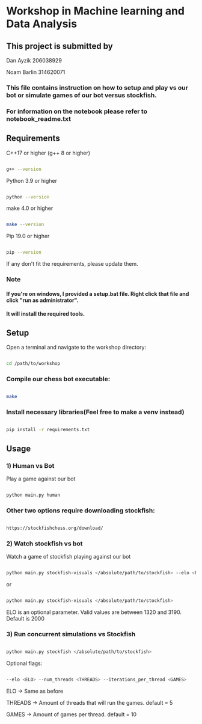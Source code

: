 # Workshop in Machine learning and Data Analysis

## This project is submitted by

Dan Ayzik 206038929

Noam Barlin 314620071

### This file contains instruction on how to setup and play vs our bot or simulate games of our bot versus stockfish.
### For information on the notebook please refer to notebook_readme.txt
## Requirements

C++17 or higher (g++ 8 or higher)
```bash

g++ --version
```
Python 3.9 or higher
```bash

python --version
```
make 4.0 or higher
```bash

make --version
```
Pip 19.0 or higher
```bash

pip --version
```
If any don't fit the requirements, please update them.

### ******Note******
#### If you're on windows, I provided a setup.bat file. Right click that file and click "run as administrator". 
#### It will install the required tools.


## Setup
Open a terminal and navigate to the workshop directory:


```bash

cd /path/to/workshop
```

### Compile our chess bot executable:
```bash

make
```

### Install necessary libraries(Feel free to make a venv instead)
```bash

pip install -r requirements.txt
```

## Usage

### 1) Human vs Bot
Play a game against our bot
```bash

python main.py human
```
### Other two options require downloading stockfish:
```bash

https://stockfishchess.org/download/
```

### 2) Watch stockfish vs bot
Watch a game of stockfish playing against our bot
```bash

python main.py stockfish-visuals </absolute/path/to/stockfish> --elo <ELO>
```
or
```bash

python main.py stockfish-visuals </absolute/path/to/stockfish>
```
ELO is an optional parameter. Valid values are between 1320 and 3190. Default is 2000

### 3) Run concurrent simulations vs Stockfish

```bash

python main.py stockfish </absolute/path/to/stockfish>
```
Optional flags:
```bash

--elo <ELO> --num_threads <THREADS> --iterations_per_thread <GAMES>
```
ELO -> Same as before

THREADS -> Amount of threads that will run the games. default = 5

GAMES -> Amount of games per thread. default = 10

